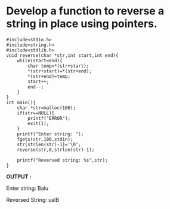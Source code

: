 # Develop a function to reverse a string in place using pointers.

```
#include<stdio.h>
#include<string.h>
#include<stdlib.h>
void reverse(char *str,int start,int end){
    while(start<end){
        char temp=*(str+start);
        *(str+start)=*(str+end);
        *(str+end)=temp;
        start++;
        end--;
    }
}
int main(){
    char *str=malloc(100);
    if(str==NULL){
        printf("ERROR");
        exit(1);    
    }
    printf("Enter string: ");
    fgets(str,100,stdin);
    str[strlen(str)-1]='\0';
    reverse(str,0,strlen(str)-1);

    printf("Reversed string: %s",str);
}
```

__OUTPUT :__

Enter string: Balu

Reversed String: ualB
